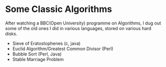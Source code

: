 # Some Classic Algorithms
After watching a BBC(Open University) programme on Algorithms, I dug out some of the old ones I did in various languages, stored on various hard disks.

- Sieve of Eratostophenes (c, java)
- Euclid Algorithm/Greatest Common Divisor (Perl)
- Bubble Sort (Perl, Java)
- Stable Marriage Problem

